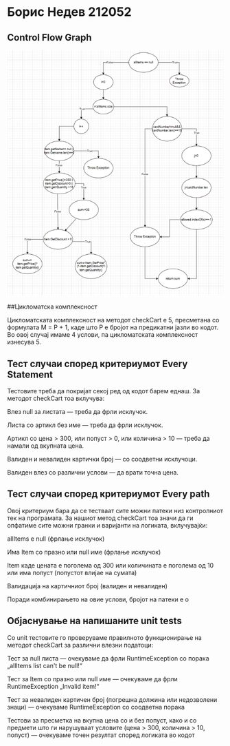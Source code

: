 # Борис Недев 212052


## Control Flow Graph
![Control Flow Graph](cfg.png)


##Цикломатска комплексност

Цикломатската комплексност на методот checkCart е 5, пресметана со формулата M = P + 1, каде што P е бројот на предикатни јазли во кодот. Во овој случај имаме 4 услови, па цикломатската комплексност изнесува 5.





## Тест случаи според критериумот Every Statement

Тестовите треба да покријат секој ред од кодот барем еднаш. За методот checkCart тоа вклучува:

Влез null за листата — треба да фрли исклучок.

Листа со артикл без име — треба да фрли исклучок.

Артикл со цена > 300, или попуст > 0, или количина > 10 — треба да намали од вкупната цена.

Валиден и невалиден картички број — со соодветни исклучоци.

Валиден влез со различни услови — да врати точна цена.




## Тест случаи според критериумот Every path

Овој критериум бара да се тестваат сите можни патеки низ контролниот тек на програмата. За нашиот метод checkCart тоа значи да ги опфатиме сите можни гранки и варијанти на логиката, вклучувајќи:

allItems е null (фрлање исклучок)

Има Item со празно или null име (фрлање исклучок)

Item каде цената е поголема од 300 или количината е поголема од 10 или има попуст (попустот влијае на сумата)

Валидација на картичниот број (валиден и невалиден)

Поради комбинирањето на овие услови, бројот на патеки е о





## Објаснување на напишаните unit tests

Со unit тестовите го проверуваме правилното функционирање на методот checkCart за различни влезни податоци:

Тест за null листа — очекуваме да фрли RuntimeException со порака „allItems list can't be null!“

Тест за Item со празно или null име — очекуваме да фрли RuntimeException „Invalid item!“

Тест за невалиден картичeн број (погрешна должина или недозволени знаци) — очекуваме RuntimeException со соодветна порака

Тестови за пресметка на вкупна цена со и без попуст, како и со предмети што ги нарушуваат условите (цена > 300, количина > 10, попуст) — очекуваме точен резултат според логиката во кодот